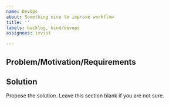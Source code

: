 ```yaml
---
name: DevOps
about: Something nice to improve workflow
title: ''
labels: backlog, kind/devops
assignees: ivvist

---
```


## Problem/Motivation/Requirements

## Solution

Propose the solution. Leave this section blank if you are not sure.
